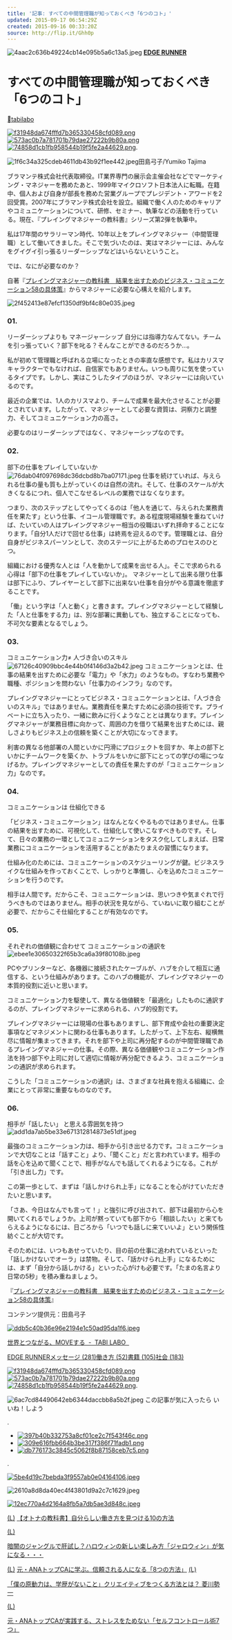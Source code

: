 ```yaml
---
title: '記事: すべての中間管理職が知っておくべき「6つのコト」'
updated: 2015-09-17 06:54:29Z
created: 2015-09-16 00:33:20Z
source: http://flip.it/Ghh0p
---
```


![4aac2c636b49224cb14e095b5a6c13a5.jpeg](../_resources/4aac2c636b49224cb14e095b5a6c13a5.jpeg)
**[EDGE RUNNER](http://tabi-labo.com/category/edge-runner/)**

# すべての中間管理職が知っておくべき「6つのコト」

[tabilabo](http://tabi-labo.com/author/tabilabo/)

[![f31948da674fffd7b365330458cfd089.png](../_resources/f31948da674fffd7b365330458cfd089.png)](http://www.facebook.com/sharer.php?src=bm&u=http://tabi-labo.com/171279/playing-manager1/&t=)[![573ac0b7a781701b79dae27222b9b80a.png](../_resources/573ac0b7a781701b79dae27222b9b80a.png)](http://twitter.com/intent/tweet?url=http://tabi-labo.com/171279/playing-manager1/&text=%E3%81%99%E3%81%B9%E3%81%A6%E3%81%AE%E4%B8%AD%E9%96%93%E7%AE%A1%E7%90%86%E8%81%B7%E3%81%8C%E7%9F%A5%E3%81%A3%E3%81%A6%E3%81%8A%E3%81%8F%E3%81%B9%E3%81%8D%E3%80%8C6%E3%81%A4%E3%81%AE%E3%82%B3%E3%83%88%E3%80%8D&via=tabilabo_news)[![74858d1cb1fb958544b19f5fe2a44629.png](../_resources/74858d1cb1fb958544b19f5fe2a44629.png)](http://line.naver.jp/R/msg/text/?%E3%81%99%E3%81%B9%E3%81%A6%E3%81%AE%E4%B8%AD%E9%96%93%E7%AE%A1%E7%90%86%E8%81%B7%E3%81%8C%E7%9F%A5%E3%81%A3%E3%81%A6%E3%81%8A%E3%81%8F%E3%81%B9%E3%81%8D%E3%80%8C6%E3%81%A4%E3%81%AE%E3%82%B3%E3%83%88%E3%80%8D+http://tabi-labo.com/171279/playing-manager1/?utm_source=line&utm_medium=social&utm_campaign=line_share).

![1f6c34a325cdeb4611db43b92f1ee442.jpeg](../_resources/1f6c34a325cdeb4611db43b92f1ee442.jpeg)田島弓子/Yumiko Tajima

ブラマンテ株式会社代表取締役。IT業界専門の展示会主催会社などでマーケティング・マネジャーを務めたあと、1999年マイクロソフト日本法人に転職。在籍中、個人および自身が部長を務めた営業グループでプレジデント・アワードを2回受賞。2007年にブラマンテ株式会社を設立。組織で働く人のためのキャリアやコミュニケーションについて、研修、セミナー、執筆などの活動を行っている。現在、『プレイングマネジャーの教科書』シリーズ第2弾を執筆中。

私は17年間のサラリーマン時代、10年以上をプレイングマネジャー（中間管理職）として働いてきました。そこで気づいたのは、実はマネジャーには、みんなをグイグイ引っ張るリーダーシップなどはいらないということ。

では、なにが必要なのか？

自著『[プレイングマネジャーの教科書　結果を出すためのビジネス・コミュニケーション58の具体策](http://www.amazon.co.jp/%E3%83%97%E3%83%AC%E3%82%A4%E3%83%B3%E3%82%B0%E3%83%9E%E3%83%8D%E3%82%B8%E3%83%A3%E3%83%BC%E3%81%AE%E6%95%99%E7%A7%91%E6%9B%B8%E2%80%95%E7%B5%90%E6%9E%9C%E3%82%92%E5%87%BA%E3%81%99%E3%81%9F%E3%82%81%E3%81%AE%E3%83%93%E3%82%B8%E3%83%8D%E3%82%B9%E3%83%BB%E3%82%B3%E3%83%9F%E3%83%A5%E3%83%8B%E3%82%B1%E3%83%BC%E3%82%B7%E3%83%A7%E3%83%B358%E3%81%AE%E5%85%B7%E4%BD%93%E7%AD%96-%E7%94%B0%E5%B3%B6-%E5%BC%93%E5%AD%90/dp/4478012113)』からマネジャーに必要な心構えを紹介します。

![2f452413e87efcf1350df9bf4c80e035.jpeg](../_resources/2f452413e87efcf1350df9bf4c80e035.jpeg)

### 01.

リーダーシップよりも
マネージャーシップ
自分には指導力なんてない。チームを引っ張っていく？部下を叱る？そんなことができるのだろうか…。

私が初めて管理職と呼ばれる立場になったときの率直な感想です。私はカリスマキャラクターでもなければ、自信家でもありません。いつも周りに気を使っているタイプです。しかし、実はこうしたタイプのほうが、マネジャーには向いているのです。

最近の企業では、1人のカリスマより、チームで成果を最大化させることが必要とされています。したがって、マネジャーとして必要な資質は、洞察力と調整力、そしてコミュニケーション力の高さ。

必要なのはリーダーシップではなく、マネジャーシップなのです。

### 02.

部下の仕事をプレイしていないか
![76dab04f097698dc36dcbd8b7ba07171.jpeg](../_resources/76dab04f097698dc36dcbd8b7ba07171.jpeg)
仕事を続けていれば、与えられる仕事の量も質も上がっていくのは自然の流れ。そして、仕事のスケールが大きくなるにつれ、個人でこなせるレベルの業務ではなくなります。

つまり、次のステップとしてやってくるのは「他人を通じて、与えられた業務責任を果たす」という仕事、イコール管理職です。ある程度現場経験を重ねていけば、たいていの人はプレイングマネジャー相当の役職はいずれ拝命することになります。「自分1人だけで回せる仕事」は終焉を迎えるのです。管理職とは、自分自身がビジネスパーソンとして、次のステージに上がるためのプロセスのひとつ。

組織における優秀な人とは「人を動かして成果を出せる人」。そこで求められる心得は「部下の仕事をプレイしていないか」。
マネジャーとして出来る限り仕事は部下にふり、プレイヤーとして部下に出来ない仕事を自分がやる意識を徹底することです。

「働」という字は「人と動く」と書きます。プレイングマネジャーとして経験した「人と仕事をする力」は、別な部署に異動しても、独立することになっても、不可欠な要素となるでしょう。

### 03.

コミュニケーション力≠
人づき合いのスキル
![67126c40909bbc4e44b0f4146d3a2b42.jpeg](../_resources/67126c40909bbc4e44b0f4146d3a2b42.jpeg)
コミュニケーションとは、仕事の結果を出すために必要な「電力」や「水力」のようなもの。すなわち業務や職種、ポジションを問わない「仕事力のインフラ」なのです。

プレイングマネジャーにとってビジネス・コミュニケーションとは、「人づき合いのスキル」ではありません。業務責任を果たすために必須の技術です。プライベートに立ち入ったり、一緒に飲みに行くようなこととは異なります。プレイングマネジャーが業務目標に向かって、周囲の力を借りて結果を出すためには、親しさよりもビジネス上の信頼を築くことが大切になってきます。

利害の異なる他部署の人間といかに円滑にプロジェクトを回すか、年上の部下といかにチームワークを築くか、トラブルをいかに部下にとっての学びの場につなげるか。プレイングマネジャーとしての責任を果たすのが「コミュニケーション力」なのです。

### 04.

コミュニケーションは
仕組化できる

「ビジネス・コミュニケーション」はなんとなくやるものではありません。仕事の結果を出すために、可視化して、仕組化して使いこなすべきものです。そして、日々の業務の一環としてコミュニケーションをタスク化してしまえば、日常業務にコミュニケーションを活用することがあたりまえの習慣になります。

仕組み化のためには、コミュニケーションのスケジューリングが鍵。ビジネスライクな仕組みを作っておくことで、しっかりと準備し、心を込めたコミュニケーションを行うのです。

相手は人間です。だからこそ、コミュニケーションは、思いつきや気まぐれで行うべきものではありません。相手の状況を見ながら、ていねいに取り組むことが必要で、だからこそ仕組化することが有効なのです。

### 05.

それぞれの価値観に合わせて
コミュニケーションの通訳を
![ebee1e30650322f65b3ca6a39f80108b.jpeg](../_resources/ebee1e30650322f65b3ca6a39f80108b.jpeg)

PCやプリンターなど、各機器に接続されたケーブルが、ハブを介して相互に通信する、という仕組みがあります。このハブの機能が、プレイングマネジャーの本質的役割に近いと思います。

コミュニケーション力を駆使して、異なる価値観を「最適化」したものに通訳するのが、プレイングマネジャーに求められる、ハブ的役割です。

プレイングマネジャーには現場の仕事もありますし、部下育成や会社の重要決定事項などマネジメントに関わる仕事もあります。したがって、上下左右、縦横無尽に情報が集まってきます。それを部下や上司に再分配するのが中間管理職であるプレイングマネジャーの仕事。その際、異なる価値観やコミュニケーション作法を持つ部下や上司に対して適切に情報が再分配できるよう、コミュニケーションの通訳が求められます。

こうした「コミュニケーションの通訳」は、さまざまな社員を抱える組織に、企業にとって非常に重要なものなのです。

### 06.

相手が「話したい」
と思える雰囲気を持つ
![add1da7ab5be33e671312814873e51df.jpeg](../_resources/add1da7ab5be33e671312814873e51df.jpeg)

最強のコミュニケーション力は、相手から引き出せる力です。コミュニケーションで大切なことは「話すこと」より、「聞くこと」だと言われています。相手の話を心を込めて聞くことで、相手がなんでも話してくれるようになる。これが「引き出し力」です。

この第一歩として、まずは「話しかけられ上手」になることを心がけていただきたいと思います。

「さあ、今日はなんでも言って！」と強引に呼び出されて、部下は最初から心を開いてくれるでしょうか。上司が黙っていても部下から「相談したい」と来てもらえるようになるには、日ごろから「いつでも話しに来ていいよ」という関係性紡ぐことが大切です。

そのためには、いつもあせっていたり、目の前の仕事に追われているといった「話しかけないでオーラ」は禁物。そして、「話かけられ上手」になるためには、まず「自分から話しかける」といった心がけも必要です。「たまの名言より日常の5秒」を積み重ねましょう。

『[プレイングマネジャーの教科書　結果を出すためのビジネス・コミュニケーション58の具体策](http://www.amazon.co.jp/%E3%83%97%E3%83%AC%E3%82%A4%E3%83%B3%E3%82%B0%E3%83%9E%E3%83%8D%E3%82%B8%E3%83%A3%E3%83%BC%E3%81%AE%E6%95%99%E7%A7%91%E6%9B%B8%E2%80%95%E7%B5%90%E6%9E%9C%E3%82%92%E5%87%BA%E3%81%99%E3%81%9F%E3%82%81%E3%81%AE%E3%83%93%E3%82%B8%E3%83%8D%E3%82%B9%E3%83%BB%E3%82%B3%E3%83%9F%E3%83%A5%E3%83%8B%E3%82%B1%E3%83%BC%E3%82%B7%E3%83%A7%E3%83%B358%E3%81%AE%E5%85%B7%E4%BD%93%E7%AD%96-%E7%94%B0%E5%B3%B6-%E5%BC%93%E5%AD%90/dp/4478012113)』

コンテンツ提供元：田島弓子

[![ddb5c40b36e96e2194e1c50ad95da1f6.jpeg](../_resources/ddb5c40b36e96e2194e1c50ad95da1f6.jpeg)](http://tabi-labo.com/contents-policy/#partner)

[世界とつながる、MOVEする  -  TABI LABO  ](http://tabi-labo.com/)

[EDGE RUNNER](http://tabi-labo.com/category/edge-runner/)[メッセージ (281)](http://tabi-labo.com/tag/message/)[働き方 (52)](http://tabi-labo.com/tag/way-of-working/)[書籍 (105)](http://tabi-labo.com/tag/%e6%9b%b8%e7%b1%8d/)[社会 (183)](http://tabi-labo.com/tag/society/)

[![f31948da674fffd7b365330458cfd089.png](../_resources/f31948da674fffd7b365330458cfd089.png)](http://www.facebook.com/sharer.php?src=bm&u=http://tabi-labo.com/171279/playing-manager1/&t=)[![573ac0b7a781701b79dae27222b9b80a.png](../_resources/573ac0b7a781701b79dae27222b9b80a.png)](http://twitter.com/intent/tweet?url=http://tabi-labo.com/171279/playing-manager1/&text=%E3%81%99%E3%81%B9%E3%81%A6%E3%81%AE%E4%B8%AD%E9%96%93%E7%AE%A1%E7%90%86%E8%81%B7%E3%81%8C%E7%9F%A5%E3%81%A3%E3%81%A6%E3%81%8A%E3%81%8F%E3%81%B9%E3%81%8D%E3%80%8C6%E3%81%A4%E3%81%AE%E3%82%B3%E3%83%88%E3%80%8D&via=tabilabo_news)[![74858d1cb1fb958544b19f5fe2a44629.png](../_resources/74858d1cb1fb958544b19f5fe2a44629.png)](http://line.naver.jp/R/msg/text/?%E3%81%99%E3%81%B9%E3%81%A6%E3%81%AE%E4%B8%AD%E9%96%93%E7%AE%A1%E7%90%86%E8%81%B7%E3%81%8C%E7%9F%A5%E3%81%A3%E3%81%A6%E3%81%8A%E3%81%8F%E3%81%B9%E3%81%8D%E3%80%8C6%E3%81%A4%E3%81%AE%E3%82%B3%E3%83%88%E3%80%8D+http://tabi-labo.com/171279/playing-manager1/?utm_source=line&utm_medium=social&utm_campaign=line_share).

![6ac7cd84490642eb6344daccbb8a5b2f.jpeg](../_resources/6ac7cd84490642eb6344daccbb8a5b2f.jpeg)
この記事が気に入ったら
いいね！しよう

.

- [![397b40b332753a8cf01ce2c7f543f46c.png](../_resources/397b40b332753a8cf01ce2c7f543f46c.png)](https://twitter.com/intent/follow?screen_name=tabilabo_news)
- [![309e616fbb664b3be317f386f71fadb1.png](../_resources/309e616fbb664b3be317f386f71fadb1.png)](http://line.me/ti/p/%40tabilabo)
- [![db776173c3845c5062f8b87158ceb7c5.png](../_resources/db776173c3845c5062f8b87158ceb7c5.png)](http://tabi-labo.com/newsletter/)

.

[![5be4d19c7bebda3f9557ab0e04164106.jpeg](../_resources/5be4d19c7bebda3f9557ab0e04164106.jpeg)](http://tabi-labo.com/180916/sns-kidnapping/)

![2610a8d8da40ec4f43801d9a2c7c1629.jpeg](../_resources/2610a8d8da40ec4f43801d9a2c7c1629.jpeg)

[![12ec770a4d2164a8fb5a7db5ae3d848c.jpeg](../_resources/12ec770a4d2164a8fb5a7db5ae3d848c.jpeg)](http://tabi-labo.com/134241/overwhelm-stress/)

[(L)](http://tabi-labo.com/69808/live-simply-vol-7/)
[【オトナの教科書】自分らしい働き方を見つける10の方法](http://tabi-labo.com/69808/live-simply-vol-7/)

[(L)](http://a.popin.cc/popin_redirect/redirect?url=http%3A%2F%2Ftabi-labo.com%2F181915%2Fjungle-halloween%2F&nid=55f61ec96ebdaa751d713d23&campaign=55f61eaf6ebdaa731d713d23&media=tabi-labo.com&device=reserved_pc&category=career_careerchange&type=paid&token=eW2uCxXtYjvTOfMNQxk3ETjSKGE%3D&uid=null)

[暗闇のジャングルで肝試し？ハロウィンの新しい楽しみ方「ジャロウィン」が気になる・・・](http://a.popin.cc/popin_redirect/redirect?url=http%3A%2F%2Ftabi-labo.com%2F181915%2Fjungle-halloween%2F&nid=55f61ec96ebdaa751d713d23&campaign=55f61eaf6ebdaa731d713d23&media=tabi-labo.com&device=reserved_pc&category=career_careerchange&type=paid&token=eW2uCxXtYjvTOfMNQxk3ETjSKGE%3D&uid=null)

[(L)](http://tabi-labo.com/134231/trust/)
[元・ANAトップCAに学ぶ。信頼される人になる「8つの方法」](http://tabi-labo.com/134231/trust/)
[(L)](http://tabi-labo.com/61142/hishikawaseiichi/)

[「僕の原動力は、学歴がないこと」クリエイティブをつくる方法とは？ 菱川勢一](http://tabi-labo.com/61142/hishikawaseiichi/)

[(L)](http://tabi-labo.com/134241/overwhelm-stress/)

[元・ANAトップCAが実践する、ストレスをためない「セルフコントロール術7つ」](http://tabi-labo.com/134241/overwhelm-stress/)